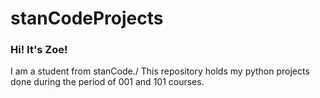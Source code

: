 # stanCodeProjects
### Hi! It's Zoe! 
I am a student from stanCode./
This repository holds my python projects done during the period of 001 and 101 courses.
